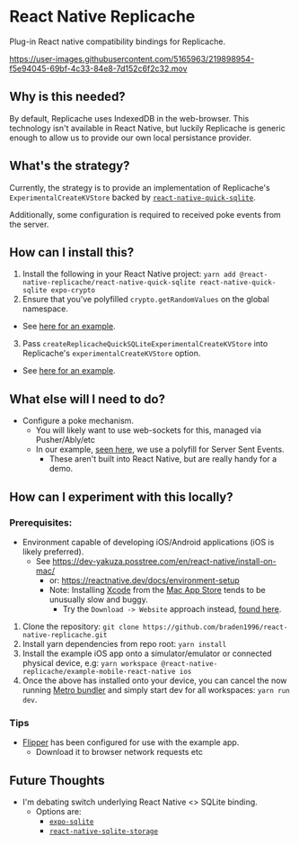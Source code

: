 # React Native Replicache

Plug-in React native compatibility bindings for Replicache.

https://user-images.githubusercontent.com/5165963/219898954-f5e94045-69bf-4c33-84e8-7d152c6f2c32.mov

## Why is this needed?

By default, Replicache uses IndexedDB in the web-browser. This technology isn't available in React Native, but luckily Replicache is generic enough to allow us to provide our own local persistance provider.

## What's the strategy?

Currently, the strategy is to provide an implementation of Replicache's `ExperimentalCreateKVStore` backed by  [`react-native-quick-sqlite`](https://github.com/ospfranco/react-native-quick-sqlite).

Additionally, some configuration is required to received poke events from the server.

## How can I install this?

1. Install the following in your React Native project: `yarn add @react-native-replicache/react-native-quick-sqlite react-native-quick-sqlite expo-crypto`
2. Ensure that you've polyfilled `crypto.getRandomValues` on the global namespace.
  - See [here for an example](https://github.com/Braden1996/react-native-replicache/blob/master/packages/example/mobile-react-native/src/crypto-polyfill.ts).
3. Pass `createReplicacheQuickSQLiteExperimentalCreateKVStore` into Replicache's `experimentalCreateKVStore` option.
  - See [here for an example](https://github.com/Braden1996/react-native-replicache/blob/master/packages/example/mobile-react-native/src/use-replicache.ts).

## What else will I need to do?

- Configure a poke mechanism.
  - You will likely want to use web-sockets for this, managed via Pusher/Ably/etc
  - In our example, [seen here](https://github.com/Braden1996/react-native-replicache/blob/master/packages/example/mobile-react-native/src/use-replicache.ts), we use a polyfill for Server Sent Events.
    - These aren't built into React Native, but are really handy for a demo.

## How can I experiment with this locally?

### Prerequisites:

- Environment capable of developing iOS/Android applications (iOS is likely preferred).
  - See https://dev-yakuza.posstree.com/en/react-native/install-on-mac/
    - or: https://reactnative.dev/docs/environment-setup
    - Note: Installing [Xcode](https://developer.apple.com/xcode/) from the [Mac App Store](https://apps.apple.com/us/app/xcode/id497799835?mt=12) tends to be unusually slow and buggy.
      - Try the `Download -> Website` approach instead, [found here](https://developer.apple.com/xcode/).

1. Clone the repository: `git clone https://github.com/braden1996/react-native-replicache.git`
2. Install yarn dependencies from repo root: `yarn install`
3. Install the example iOS app onto a simulator/emulator or connected physical device, e.g: `yarn workspace @react-native-replicache/example-mobile-react-native ios`
4. Once the above has installed onto your device, you can cancel the now running [Metro bundler](https://facebook.github.io/metro/) and simply start dev for all workspaces: `yarn run dev`.

### Tips

- [Flipper](https://fbflipper.com/) has been configured for use with the example app.
  - Download it to browser network requests etc


## Future Thoughts

- I'm debating switch underlying React Native <> SQLite binding.
  - Options are:
    - [`expo-sqlite`](https://docs.expo.dev/versions/latest/sdk/sqlite/)
    - [`react-native-sqlite-storage`](https://github.com/andpor/react-native-sqlite-storage)
